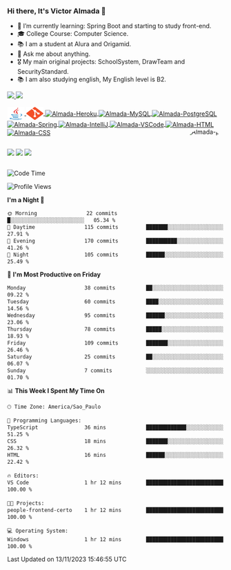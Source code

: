 ### Hi there, It's Victor Almada 👋


- 🌱 I’m currently learning: Spring Boot and starting to study front-end.
- 🎓 College Course: Computer Science.
- 📚  I am a student at Alura and Origamid.
- 💬 Ask me about anything.
- 🎖 My main original projects: SchoolSystem, DrawTeam and SecurityStandard.
- 📚 I am also studying english, My English level is B2.
 
<div>
<a href="https://github.com/Almadavic">
<img height="180em" src="https://github-readme-stats.vercel.app/api?username=Almadavic&showw_icons=true&theme=dark&include_all_commits=true&count_private=true">
<img height="180em" src="https://github-readme-stats.vercel.app/api/top-langs/?username=Almadavic&layout=compact&langs_count=16&theme=dracula">
</div>

<div style="display: inline_block"><br>
  <img align="center" alt="Almada-Java" height="30" width="40" src="https://raw.githubusercontent.com/devicons/devicon/master/icons/java/java-original.svg">
  <img align="center" alt="Almada-Git" height="30" width="40" src="https://raw.githubusercontent.com/devicons/devicon/master/icons/git/git-original.svg">
  <img align="center" alt="Almada-Heroku" height="30" width="40" src="https://cdn.jsdelivr.net/gh/devicons/devicon/icons/heroku/heroku-plain-wordmark.svg" />             
  <img align="center" alt="Almada-MySQL" height="30" width="40" src="https://cdn.jsdelivr.net/gh/devicons/devicon/icons/mysql/mysql-original-wordmark.svg" />
  <img align="center" alt="Almada-PostgreSQL" height="30" width="40" src="https://cdn.jsdelivr.net/gh/devicons/devicon/icons/postgresql/postgresql-plain-wordmark.svg" />
  <img align="center" alt="Almada-Spring" height="30" width="40" src="https://cdn.jsdelivr.net/gh/devicons/devicon/icons/spring/spring-original-wordmark.svg" />
   <img align="center" alt="Almada-IntelliJ" height="30" width="40" src="https://cdn.jsdelivr.net/gh/devicons/devicon/icons/intellij/intellij-original.svg" />
   <img align="center" alt="Almada-VSCode" height="30" width="40" src="https://cdn.jsdelivr.net/gh/devicons/devicon/icons/vscode/vscode-original.svg" />
   <img align="center" alt="Almada-HTML" height="30" width="40" src="https://cdn.jsdelivr.net/gh/devicons/devicon/icons/html5/html5-original.svg" />
   <img align="center" alt="Almada-CSS" height="30" width="40" src="https://cdn.jsdelivr.net/gh/devicons/devicon/icons/css3/css3-original.svg" />
  <img align="right" alt="Almada-pic" height="150" style="border-radius:50px;" src="https://user-images.githubusercontent.com/85299065/185514627-94fcf387-edc6-4c24-88f1-b4873ccd49e9.png">
</div>
  
  ##
 
<div> 
  <a href="https://www.youtube.com/channel/UCUrcUNA90M_ZqLEcQxd3UNA" target="_blank"><img src="https://img.shields.io/badge/YouTube-FF0000?style=for-the-badge&logo=youtube&logoColor=white" target="_blank"></a>
 <a href = "mailto:almadavic@live.com"><img src="https://img.shields.io/badge/-Gmail-%23333?style=for-the-badge&logo=gmail&logoColor=white" target="_blank"></a>
  <a href="https://www.linkedin.com/in/victoralmada/" target="_blank"><img src="https://img.shields.io/badge/-LinkedIn-%230077B5?style=for-the-badge&logo=linkedin&logoColor=white" target="_blank"></a> 
</div>

##

<!--START_SECTION:waka-->
![Code Time](http://img.shields.io/badge/Code%20Time-360%20hrs%2041%20mins-blue)

![Profile Views](http://img.shields.io/badge/Profile%20Views-0-blue)

**I'm a Night 🦉** 

```text
🌞 Morning                22 commits          █░░░░░░░░░░░░░░░░░░░░░░░░   05.34 % 
🌆 Daytime                115 commits         ███████░░░░░░░░░░░░░░░░░░   27.91 % 
🌃 Evening                170 commits         ██████████░░░░░░░░░░░░░░░   41.26 % 
🌙 Night                  105 commits         ██████░░░░░░░░░░░░░░░░░░░   25.49 % 
```
📅 **I'm Most Productive on Friday** 

```text
Monday                   38 commits          ██░░░░░░░░░░░░░░░░░░░░░░░   09.22 % 
Tuesday                  60 commits          ████░░░░░░░░░░░░░░░░░░░░░   14.56 % 
Wednesday                95 commits          ██████░░░░░░░░░░░░░░░░░░░   23.06 % 
Thursday                 78 commits          █████░░░░░░░░░░░░░░░░░░░░   18.93 % 
Friday                   109 commits         ███████░░░░░░░░░░░░░░░░░░   26.46 % 
Saturday                 25 commits          ██░░░░░░░░░░░░░░░░░░░░░░░   06.07 % 
Sunday                   7 commits           ░░░░░░░░░░░░░░░░░░░░░░░░░   01.70 % 
```


📊 **This Week I Spent My Time On** 

```text
🕑︎ Time Zone: America/Sao_Paulo

💬 Programming Languages: 
TypeScript               36 mins             █████████████░░░░░░░░░░░░   51.25 % 
CSS                      18 mins             ███████░░░░░░░░░░░░░░░░░░   26.32 % 
HTML                     16 mins             ██████░░░░░░░░░░░░░░░░░░░   22.42 % 

🔥 Editors: 
VS Code                  1 hr 12 mins        █████████████████████████   100.00 % 

🐱‍💻 Projects: 
people-frontend-certo    1 hr 12 mins        █████████████████████████   100.00 % 

💻 Operating System: 
Windows                  1 hr 12 mins        █████████████████████████   100.00 % 
```


 Last Updated on 13/11/2023 15:46:55 UTC
<!--END_SECTION:waka-->
